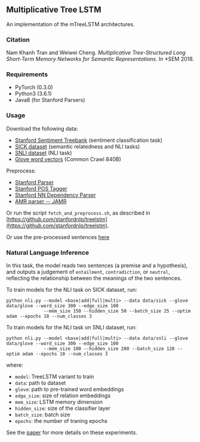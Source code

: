 ## Multiplicative Tree LSTM

An implementation of the mTreeLSTM architectures.

### Citation
Nam Khanh Tran and Weiwei Cheng. _Multiplicative Tree-Structured Long Short-Term Memory Networks for Semantic Representations_. 
In *SEM 2018.

### Requirements
- PyTorch (0.3.0)
- Python3 (3.6.1)
- Java8 (for Stanford Parsers)

### Usage

Download the following data:
- [Stanford Sentiment Treebank](http://nlp.stanford.edu/sentiment/index.html) (sentiment classification task)
- [SICK dataset](http://alt.qcri.org/semeval2014/task1/index.php?id=data-and-tools) (semantic relatedness and NLI tasks)
- [SNLI dataset](https://nlp.stanford.edu/projects/snli/) (NLI task)
- [Glove word vectors](http://nlp.stanford.edu/projects/glove/) (Common Crawl 840B)

Preprocess:
- [Stanford Parser](http://nlp.stanford.edu/software/lex-parser.shtml)
- [Stanford POS Tagger](http://nlp.stanford.edu/software/tagger.shtml)
- [Stanford NN Dependency Parser](http://nlp.stanford.edu/software/nndep.shtml)
- [AMR parser -- JAMR](https://github.com/jflanigan/jamr)

Or run the script ```fetch_and_preprocess.sh```, as described in
[https://github.com/stanfordnlp/treelstm](https://github.com/stanfordnlp/treelstm).

Or use the pre-processed sentences [here](https://drive.google.com/file/d/1upYIKkE95CT9w6H3IFmGMp0hpB0RJ4pn)

### Natural Language Inference

In this task, the model reads two sentences (a premise and a hypothesis), and outputs a judgement of `entailment`, 
`contradiction`, or `neutral`, reflecting the relationship between the meanings of the two sentences.

To train models for the NLI task on SICK dataset, run:

```
python nli.py --model <base|add|full|multi> --data data/sick --glove data/glove --word_size 300 --edge_size 100 
              --mem_size 150 --hidden_size 50 --batch_size 25 --optim adam --epochs 10 --num_classes 3
```

To train models for the NLI task on SNLI dataset, run:
```
python nli.py --model <base|add|full|multi> --data data/snli --glove data/glove --word_size 300 --edge_size 100 
              --mem_size 100 --hidden_size 200 --batch_size 128 --optim adam --epochs 10 --num_classes 3
```

where:

- `model`: TreeLSTM variant to train
- `data`: path to dataset
- `glove`: path to pre-trained word embeddings
- `edge_size`: size of relation embeddings
- `mem_size`: LSTM memory dimension
- `hidden_size`: size of the classifier layer
- `batch_size`: batch size
- `epochs`: the number of traning epochs

See the [paper](http://aclweb.org/anthology/S18-2032) for more details on these experiments.
